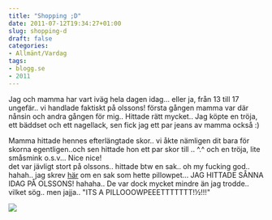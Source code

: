 ```yaml
---
title: "Shopping ;D"
date: 2011-07-12T19:34:27+01:00
slug: shopping-d
draft: false
categories:
- Allmänt/Vardag
tags:
- blogg.se
- 2011
---
```

Jag och mamma har vart iväg hela dagen idag... eller ja, från 13 till 17 ungefär.. vi handlade faktiskt på olssons! första gången mamma var där nånsin och andra gången för mig.. Hittade rätt mycket.. Jag köpte en tröja, ett bäddset och ett nagellack, sen fick jag ett par jeans av mamma också :)  
  
Mamma hittade hennes efterlängtade skor.. vi åkte nämligen dit bara för skorna egentligen..och sen hittade hon ett par skor till .. ^.^ och en tröja, lite småsmink o.s.v... Nice nice!  
det var jävligt stort på olssons.. hittade btw en sak.. oh my fucking god.. hahah.. jag skrev [här](http://camillalovgren.blogg.se/2010/august/its-a-pillowpet.html) om en sak som hette pillowpet... JAG HITTADE SÅNNA IDAG PÅ OLSSONS! hahaha.. De var dock mycket mindre än jag trodde.. vilket sög.. men jajja.. "ITS A PILLOOOWPEEETTTTTTT!½!!!"  
  
  
![](/assets/images/blogg.se/wp_001097_157006604.jpg)